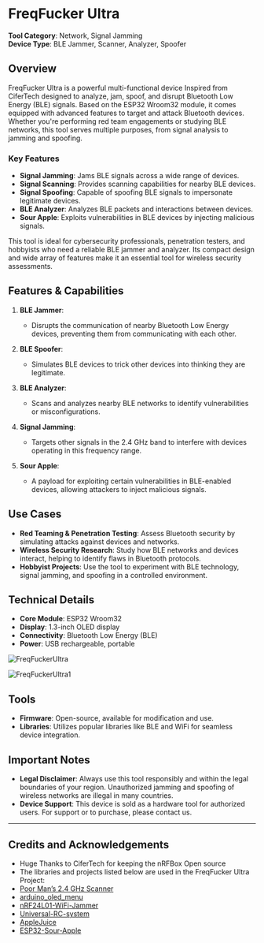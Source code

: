 # FreqFucker Ultra

**Tool Category**: Network, Signal Jamming  
**Device Type**: BLE Jammer, Scanner, Analyzer, Spoofer

## Overview

FreqFucker Ultra is a powerful multi-functional device Inspired from CiferTech designed to analyze, jam, spoof, and disrupt Bluetooth Low Energy (BLE) signals. Based on the ESP32 Wroom32 module, it comes equipped with advanced features to target and attack Bluetooth devices. Whether you're performing red team engagements or studying BLE networks, this tool serves multiple purposes, from signal analysis to jamming and spoofing.

### Key Features
- **Signal Jamming**: Jams BLE signals across a wide range of devices.
- **Signal Scanning**: Provides scanning capabilities for nearby BLE devices.
- **Signal Spoofing**: Capable of spoofing BLE signals to impersonate legitimate devices.
- **BLE Analyzer**: Analyzes BLE packets and interactions between devices.
- **Sour Apple**: Exploits vulnerabilities in BLE devices by injecting malicious signals.

This tool is ideal for cybersecurity professionals, penetration testers, and hobbyists who need a reliable BLE jammer and analyzer. Its compact design and wide array of features make it an essential tool for wireless security assessments.

## Features & Capabilities

1. **BLE Jammer**: 
   - Disrupts the communication of nearby Bluetooth Low Energy devices, preventing them from communicating with each other.
   
2. **BLE Spoofer**: 
   - Simulates BLE devices to trick other devices into thinking they are legitimate.
   
3. **BLE Analyzer**: 
   - Scans and analyzes nearby BLE networks to identify vulnerabilities or misconfigurations.

4. **Signal Jamming**: 
   - Targets other signals in the 2.4 GHz band to interfere with devices operating in this frequency range.

5. **Sour Apple**: 
   - A payload for exploiting certain vulnerabilities in BLE-enabled devices, allowing attackers to inject malicious signals.

## Use Cases
- **Red Teaming & Penetration Testing**: Assess Bluetooth security by simulating attacks against devices and networks.
- **Wireless Security Research**: Study how BLE networks and devices interact, helping to identify flaws in Bluetooth protocols.
- **Hobbyist Projects**: Use the tool to experiment with BLE technology, signal jamming, and spoofing in a controlled environment.

## Technical Details
- **Core Module**: ESP32 Wroom32
- **Display**: 1.3-inch OLED display
- **Connectivity**: Bluetooth Low Energy (BLE)
- **Power**: USB rechargeable, portable

![FreqFuckerUltra](https://github.com/user-attachments/assets/45907767-439f-48d7-a2f6-4b645498dbe0)

![FreqFuckerUltra1](https://github.com/user-attachments/assets/38b72dc7-2325-4fea-8b17-83f49001c93e)

## Tools
- **Firmware**: Open-source, available for modification and use.
- **Libraries**: Utilizes popular libraries like BLE and WiFi for seamless device integration.

## Important Notes
- **Legal Disclaimer**: Always use this tool responsibly and within the legal boundaries of your region. Unauthorized jamming and spoofing of wireless networks are illegal in many countries.
- **Device Support**: This device is sold as a hardware tool for authorized users. For support or to purchase, please contact us.

---
## Credits and Acknowledgements
- Huge Thanks to CiferTech for keeping the nRFBox Open source
- The libraries and projects listed below are used in the FreqFucker Ultra Project:
- [Poor Man’s 2.4 GHz Scanner](https://forum.arduino.cc/t/poor-mans-2-4-ghz-scanner/54846/9)
- [arduino_oled_menu](https://github.com/upiir/arduino_oled_menu)
- [nRF24L01-WiFi-Jammer](https://github.com/hugorezende/nRF24L01-WiFi-Jammer)
- [Universal-RC-system](https://github.com/alexbeliaev/Universal-RC-system/tree/master)
- [AppleJuice](https://github.com/ECTO-1A/AppleJuice)
- [ESP32-Sour-Apple](https://github.com/RapierXbox/ESP32-Sour-Apple)
